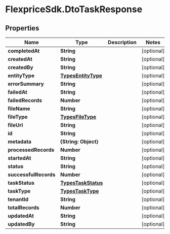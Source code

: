 # FlexpriceSdk.DtoTaskResponse

## Properties

Name | Type | Description | Notes
------------ | ------------- | ------------- | -------------
**completedAt** | **String** |  | [optional] 
**createdAt** | **String** |  | [optional] 
**createdBy** | **String** |  | [optional] 
**entityType** | [**TypesEntityType**](TypesEntityType.md) |  | [optional] 
**errorSummary** | **String** |  | [optional] 
**failedAt** | **String** |  | [optional] 
**failedRecords** | **Number** |  | [optional] 
**fileName** | **String** |  | [optional] 
**fileType** | [**TypesFileType**](TypesFileType.md) |  | [optional] 
**fileUrl** | **String** |  | [optional] 
**id** | **String** |  | [optional] 
**metadata** | **{String: Object}** |  | [optional] 
**processedRecords** | **Number** |  | [optional] 
**startedAt** | **String** |  | [optional] 
**status** | **String** |  | [optional] 
**successfulRecords** | **Number** |  | [optional] 
**taskStatus** | [**TypesTaskStatus**](TypesTaskStatus.md) |  | [optional] 
**taskType** | [**TypesTaskType**](TypesTaskType.md) |  | [optional] 
**tenantId** | **String** |  | [optional] 
**totalRecords** | **Number** |  | [optional] 
**updatedAt** | **String** |  | [optional] 
**updatedBy** | **String** |  | [optional] 


